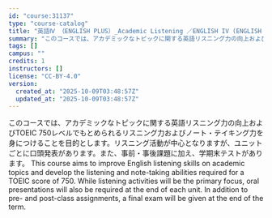 ```yaml
---
id: "course:31137"
type: "course-catalog"
title: "英語Ⅳ （ENGLISH PLUS）_Academic Listening ／ENGLISH IV (ENGLISH PLUS)"
summary: "このコースでは、アカデミックなトピックに関する英語リスニング力の向上およびTOEIC 750レベルでもとめられるリスニング力およびノート・テイキング力を身につけることを目的とします。リスニング活動が中心となりますが、ユニットごとに口頭発表が…"
tags: []
campus: ""
credits: 1
instructors: []
license: "CC-BY-4.0"
version:
  created_at: "2025-10-09T03:48:57Z"
  updated_at: "2025-10-09T03:48:57Z"
---
```

このコースでは、アカデミックなトピックに関する英語リスニング力の向上およびTOEIC 750レベルでもとめられるリスニング力およびノート・テイキング力を身につけることを目的とします。リスニング活動が中心となりますが、ユニットごとに口頭発表があります。また、事前・事後課題に加え、学期末テストがあります。 This course aims to improve English listening skills on academic topics and develop the listening and note-taking abilities required for a TOEIC score of 750. While listening activities will be the primary focus, oral presentations will also be required at the end of each unit. In addition to pre- and post-class assignments, a final exam will be given at the end of the term.
